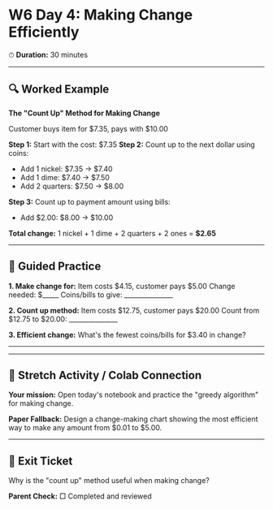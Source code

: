 # W6 Day 4: Making Change Efficiently

⏱ **Duration:** 30 minutes

---

## 🔍 Worked Example

**The "Count Up" Method for Making Change**

Customer buys item for $7.35, pays with $10.00

**Step 1:** Start with the cost: $7.35
**Step 2:** Count up to the next dollar using coins:
- Add 1 nickel: $7.35 → $7.40
- Add 1 dime: $7.40 → $7.50  
- Add 2 quarters: $7.50 → $8.00

**Step 3:** Count up to payment amount using bills:
- Add $2.00: $8.00 → $10.00

**Total change:** 1 nickel + 1 dime + 2 quarters + 2 ones = **$2.65**

---

## 📝 Guided Practice

**1. Make change for:** Item costs $4.15, customer pays $5.00
   Change needed: $_____
   Coins/bills to give: _______________

**2. Count up method:** Item costs $12.75, customer pays $20.00
   Count from $12.75 to $20.00: _______________

**3. Efficient change:** What's the fewest coins/bills for $3.40 in change?
   _______________

---

## 🚀 Stretch Activity / Colab Connection

**Your mission:** Open today's notebook and practice the "greedy algorithm" for making change.

**Paper Fallback:** Design a change-making chart showing the most efficient way to make any amount from $0.01 to $5.00.

---

## 🎯 Exit Ticket

Why is the "count up" method useful when making change?

**Parent Check:** □ Completed and reviewed
